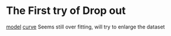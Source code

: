 # The First try of Drop out 
[model](./model.py)
[curve](./figure_1.png)
Seems still over fitting, will try to enlarge the dataset
